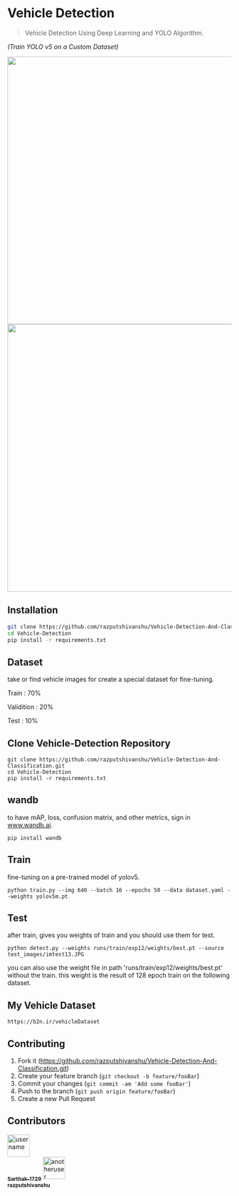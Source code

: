 # Vehicle Detection
> Vehicle Detection Using Deep Learning and YOLO Algorithm.



*(Train YOLO v5 on a Custom Dataset)*


<p float="center">
  <img src="https://user-images.githubusercontent.com/72157067/156183131-b661ba59-22e5-4c73-b5a9-e0b0855cc68a.jpg" width="600" />
  <img src="https://user-images.githubusercontent.com/72157067/156183111-cb0f09bb-cfe1-490f-bccc-335748111107.jpg" width="600" /> 
</p>

## Installation

```sh
git clone https://github.com/razputshivanshu/Vehicle-Detection-And-Classification.git
cd Vehicle-Detection
pip install -r requirements.txt
```

## Dataset

take or find vehicle images for create a special dataset for fine-tuning.

Train : 70%

Validition : 20%

Test : 10%


## Clone Vehicle-Detection Repository
```
git clone https://github.com/razputshivanshu/Vehicle-Detection-And-Classification.git
cd Vehicle-Detection
pip install -r requirements.txt
```

## wandb

to have mAP, loss, confusion matrix, and other metrics, sign in www.wandb.ai.

```
pip install wandb
```

## Train

fine-tuning on a pre-trained model of yolov5.

```
python train.py --img 640 --batch 16 --epochs 50 --data dataset.yaml --weights yolov5m.pt
```

## Test

after train, gives you weights of train and you should use them for test.

```
python detect.py --weights runs/train/exp12/weights/best.pt --source test_images/imtest13.JPG
```


you can also use the weight file in path 'runs/train/exp12/weights/best.pt' without the train.
this weight is the result of 128 epoch train on the following dataset.

## My Vehicle Dataset
```
https://b2n.ir/vehicleDataset
```

## Contributing

1. Fork it (<https://github.com/razputshivanshu/Vehicle-Detection-And-Classification.git>)
2. Create your feature branch (`git checkout -b feature/fooBar`)
3. Commit your changes (`git commit -am 'Add some fooBar'`)
4. Push to the branch (`git push origin feature/fooBar`)
5. Create a new Pull Request

## Contributors

<a href="https://github.com/username"><img src="https://avatars.githubusercontent.com/Sarthak-1729" width="50px;" alt="username"/><br /><sub><b>Sarthak-1729</b></sub></a>
<a href="https://github.com/anotheruser"><img src="https://avatars.githubusercontent.com/razputshivanshu" width="50px;" alt="anotheruser"/><br /><sub><b>razputshivanshu</b></sub></a>
